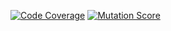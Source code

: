 [![Code Coverage](https://img.shields.io/badge/Code_Coverage-20.27%25-brightgreen)](https://img.shields.io/badge/Code_Coverage-20.27%25-brightgreen)
[![Mutation Score](https://img.shields.io/badge/Mutation_Score-13.20%25-brightgreen)](https://img.shields.io/badge/Mutation_Score-13.20%25-brightgreen)